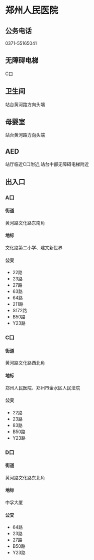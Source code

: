 # 郑州人民医院

## 公务电话

0371-55165041

## 无障碍电梯

C口

## 卫生间

站台黄河路方向头端

## 母婴室

站台黄河路方向头端

## AED

站厅临近C口附近,站台中部无障碍电梯附近

## 出入口

### A口

#### 街道

黄河路文化路东南角

#### 地标

文化路第二小学、建文新世界

#### 公交

- 22路
- 23路
- 27路
- 63路
- 64路
- 211路
- S172路
- B50路
- Y23路

### C口

#### 街道

黄河路文化路西北角

#### 地标

郑州人民医院、郑州市金水区人民法院

#### 公交

- 22路
- 23路
- 83路
- B50路
- Y23路

### D口

#### 街道

黄河路文化路东北角

#### 地标

中孚大厦

#### 公交

- 64路
- 23路
- 27路
- B50路
- Y23路

